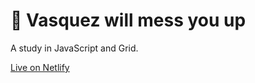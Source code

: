 # 🚬 Vasquez will mess you up

A study in JavaScript and Grid.

[Live on Netlify](https://sharp-brattain-5b819c.netlify.com/)